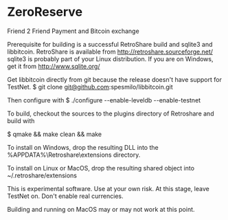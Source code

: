 ZeroReserve
===========

Friend 2 Friend Payment and Bitcoin exchange

Prerequisite for building is a successful RetroShare build and sqlite3 and libbitcoin.
RetroShare is available from http://retroshare.sourceforge.net/
sqlite3 is probably part of your Linux distribution. If you are on Windows,
get it from http://www.sqlite.org/

Get libbitcoin directly from git because the release doesn't have support for TestNet.
$ git clone git@github.com:spesmilo/libbitcoin.git

Then configure with
$ ./configure --enable-leveldb --enable-testnet

To build, checkout the sources to the plugins directory of Retroshare and build with

$ qmake && make clean && make

To install on Windows, drop the resulting DLL into the
%APPDATA%\Retroshare\extensions directory.

To install on Linux or MacOS, drop the resulting shared object into
~/.retroshare/extensions


This is experimental software. Use at your own risk. At this stage, leave TestNet
on. Don't enable real currencies.

Building and running on MacOS may or may not work at this point. 

